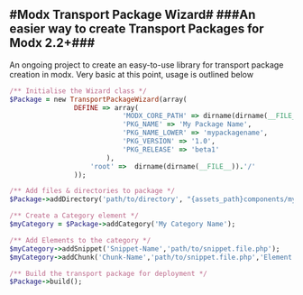 #Modx Transport Package Wizard#
###An easier way to create Transport Packages for Modx 2.2+###
--------------------------------------------------------------
An ongoing project to create an easy-to-use library for transport package creation in modx.
Very basic at this point, usage is outlined below

```ruby
/** Initialise the Wizard class */
$Package = new TransportPackageWizard(array(
  				DEFINE => array(
							'MODX_CORE_PATH' => dirname(dirname(__FILE__)).'/core/',
							'PKG_NAME' => 'My Package Name',
							'PKG_NAME_LOWER' => 'mypackagename',
							'PKG_VERSION' => '1.0',
							'PKG_RELEASE' => 'beta1'
						),
					'root' =>  dirname(dirname(__FILE__)).'/'
				));

/** Add files & directories to package */
$Package->addDirectory('path/to/directory', "{assets_path}components/mypackagename/");

/** Create a Category element */
$myCategory = $Package->addCategory('My Category Name'); 

/** Add Elements to the category */
$myCategory->addSnippet('Snippet-Name','path/to/snippet.file.php');
$myCategory->addChunk('Chunk-Name','path/to/snippet.file.php','Element description is optional');

/** Build the transport package for deployment */
$Package->build();

```
